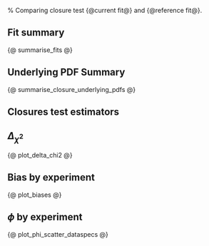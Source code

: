 % Comparing closure test {@current fit@} and {@reference fit@}.

Fit summary
-----------
{@ summarise_fits @}

Underlying PDF Summary
----------------------
{@ summarise_closure_underlying_pdfs @}

Closures test estimators
-----------------------
## $\Delta_{\chi^{2}}$
{@ plot_delta_chi2 @}
## Bias by experiment
{@ plot_biases @}
## $\phi$ by experiment
{@ plot_phi_scatter_dataspecs @}
